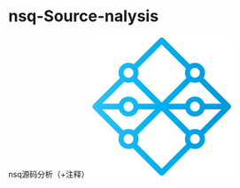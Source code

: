 # nsq-Source-nalysis
nsq源码分析（+注释）
![ad](https://github.com/spider1998/nsq-Source-nalysis/blob/master/nsqio/nsq.png)
